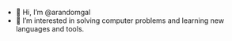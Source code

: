 - 👋 Hi, I’m @arandomgal
- 👀 I’m interested in solving computer problems and learning new languages and tools.

<!---
arandomgal/arandomgal is a ✨ special ✨ repository because its `README.md` (this file) appears on your GitHub profile.
You can click the Preview link to take a look at your changes.
--->
